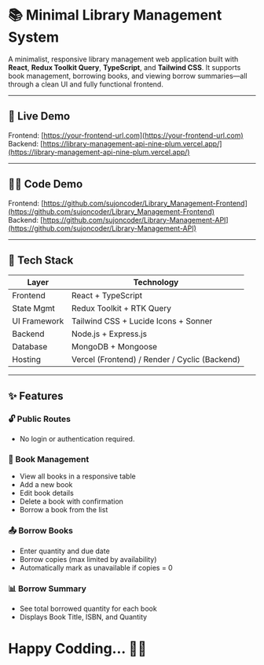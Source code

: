 # 📚 Minimal Library Management System

A minimalist, responsive library management web application built with **React**, **Redux Toolkit Query**, **TypeScript**, and **Tailwind CSS**. It supports book management, borrowing books, and viewing borrow summaries—all through a clean UI and fully functional frontend.

---

## 🚀 Live Demo

Frontend: [https://your-frontend-url.com](https://your-frontend-url.com)  
Backend: [https://library-management-api-nine-plum.vercel.app/](https://library-management-api-nine-plum.vercel.app/)

---

## 🧑‍💻 Code Demo

Frontend: [https://github.com/sujoncoder/Library_Management-Frontend](https://github.com/sujoncoder/Library_Management-Frontend)  
Backend: [https://github.com/sujoncoder/Library-Management-API](https://github.com/sujoncoder/Library-Management-API)

---


## 🧰 Tech Stack

| Layer         | Technology                              |
|---------------|------------------------------------------|
| Frontend      | React + TypeScript                      |
| State Mgmt    | Redux Toolkit + RTK Query               |
| UI Framework  | Tailwind CSS + Lucide Icons + Sonner    |
| Backend       | Node.js + Express.js                    |
| Database      | MongoDB + Mongoose                      |
| Hosting       | Vercel (Frontend) / Render / Cyclic (Backend) |

---

## ✨ Features

### 🔓 Public Routes
- No login or authentication required.

### 📘 Book Management
- View all books in a responsive table
- Add a new book
- Edit book details
- Delete a book with confirmation
- Borrow a book from the list

### 📤 Borrow Books
- Enter quantity and due date
- Borrow copies (max limited by availability)
- Automatically mark as unavailable if copies = 0

### 📊 Borrow Summary
- See total borrowed quantity for each book
- Displays Book Title, ISBN, and Quantity

# Happy Codding... 🧑‍💻